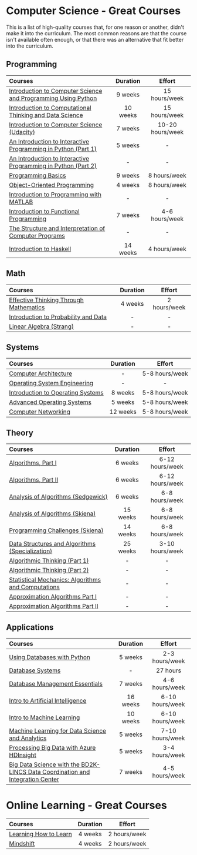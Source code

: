# Computer Science - Great Courses

This is a list of high-quality courses that, for one reason or another, didn't make it into the curriculum.
The most common reasons are that the course isn't available often enough,
or that there was an alternative that fit better into the curriculum.

## Programming

Courses | Duration | Effort
:-- | :--: | :--:
[Introduction to Computer Science and Programming Using Python](https://www.edx.org/course/introduction-computer-science-mitx-6-00-1x-5#!)| 9 weeks | 15 hours/week
[Introduction to Computational Thinking and Data Science](https://www.edx.org/course/introduction-computational-thinking-data-mitx-6-00-2x-2#!)| 10 weeks | 15 hours/week
[Introduction to Computer Science (Udacity)](https://www.udacity.com/course/intro-to-computer-science--cs101)| 7 weeks | 10-20 hours/week
[An Introduction to Interactive Programming in Python (Part 1)](https://www.coursera.org/learn/interactive-python-1)| 5 weeks | -
[An Introduction to Interactive Programming in Python (Part 2)](https://www.coursera.org/learn/interactive-python-2)| - | -
[Programming Basics](https://www.edx.org/course/programming-basics-iitbombayx-cs101-1x)| 9 weeks | 8 hours/week
[Object-Oriented Programming](https://www.edx.org/course/object-oriented-programming-iitbombayx-cs101-2x)| 4 weeks | 8 hours/week
[Introduction to Programming with MATLAB](https://www.coursera.org/learn/matlab)| - | -
[Introduction to Functional Programming](https://www.edx.org/course/introduction-functional-programming-delftx-fp101x-0)| 7 weeks | 4-6 hours/week
[The Structure and Interpretation of Computer Programs](http://cs61a.org/) | - | -
[Introduction to Haskell](https://www.seas.upenn.edu/~cis194/fall16/) | 14 weeks | 4 hours/week

## Math

Courses | Duration | Effort
:-- | :--: | :--:
[Effective Thinking Through Mathematics](https://www.edx.org/course/effective-thinking-through-mathematics-utaustinx-ut-9-01x-0) | 4 weeks | 2 hours/week | none
[Introduction to Probability and Data](https://www.coursera.org/learn/probability-intro)| - | -
[Linear Algebra (Strang)](https://ocw.mit.edu/courses/mathematics/18-06-linear-algebra-spring-2010/index.htm) | - | -

## Systems

Courses | Duration | Effort
:-- | :--: | :--:
[Computer Architecture](https://www.coursera.org/learn/comparch) | - | 5-8 hours/week
[Operating System Engineering](http://ocw.mit.edu/courses/electrical-engineering-and-computer-science/6-828-operating-system-engineering-fall-2012/) | - | -
[Introduction to Operating Systems](https://www.udacity.com/course/introduction-to-operating-systems--ud923)| 8 weeks | 5-8 hours/week
[Advanced Operating Systems](https://www.udacity.com/course/advanced-operating-systems--ud189)| 5 weeks | 5-8 hours/week
[Computer Networking](https://www.udacity.com/course/computer-networking--ud436) | 12 weeks | 5-8 hours/week

## Theory

Courses | Duration | Effort
:-- | :--: | :--:
[Algorithms, Part I](https://www.coursera.org/learn/algorithms-part1) | 6 weeks | 6-12 hours/week | some programming
[Algorithms, Part II](https://www.coursera.org/learn/algorithms-part2) | 6 weeks | 6-12 hours/week | Algorithms, Part I
[Analysis of Algorithms (Sedgewick)](https://www.coursera.org/learn/analysis-of-algorithms) | 6 weeks | 6-8 hours/week
[Analysis of Algorithms (Skiena)](http://www3.cs.stonybrook.edu/~skiena/373/) | 15 weeks | 6-8 hours/week
[Programming Challenges (Skiena)](http://www3.cs.stonybrook.edu/~skiena/392/) | 14 weeks | 6-8 hours/week
[Data Structures and Algorithms (Specialization)](https://www.coursera.org/specializations/data-structures-algorithms) | 25 weeks | 3-10 hours/week
[Algorithmic Thinking (Part 1)](https://www.coursera.org/learn/algorithmic-thinking-1/) | - | -
[Algorithmic Thinking (Part 2)](https://www.coursera.org/learn/algorithmic-thinking-2/) | - | -
[Statistical Mechanics: Algorithms and Computations](https://www.coursera.org/learn/statistical-mechanics/) | - | -
[Approximation Algorithms Part I](https://www.coursera.org/learn/approximation-algorithms-part-1/) | - | -
[Approximation Algorithms Part II](https://www.coursera.org/learn/approximation-algorithms-part-2/) | - | -

## Applications

Courses | Duration | Effort
:-- | :--: | :--:
[Using Databases with Python](https://www.coursera.org/learn/python-databases) | 5 weeks | 2-3 hours/week
[Database Systems](https://scs.hosted.panopto.com/Panopto/Pages/Sessions/List.aspx#folderID=%22ed2ee867-9610-4bad-94af-5d12c2ea47cd%22) | - | 27 hours
[Database Management Essentials](https://www.coursera.org/learn/database-management) | 7 weeks | 4-6 hours/week
[Intro to Artificial Intelligence](https://www.udacity.com/course/intro-to-artificial-intelligence--cs271)| 16 weeks | 6-10 hours/week
[Intro to Machine Learning](https://www.udacity.com/course/intro-to-machine-learning--ud120)| 10 weeks | 6-10 hours/week
[Machine Learning for Data Science and Analytics](https://www.edx.org/course/machine-learning-data-science-analytics-columbiax-ds102x-0)| 5 weeks | 7-10 hours/week
[Processing Big Data with Azure HDInsight](https://www.edx.org/course/processing-big-data-azure-hdinsight-microsoft-dat202-1x-0)| 5 weeks | 3-4 hours/week
[Big Data Science with the BD2K-LINCS Data Coordination and Integration Center](https://www.coursera.org/course/bd2klincs)| 7 weeks | 4-5 hours/week

# Online Learning - Great Courses

Courses | Duration | Effort
:-- | :--: | :--:
[Learning How to Learn](https://www.coursera.org/learn/learning-how-to-learn) | 4 weeks | 2 hours/week
[Mindshift](https://www.coursera.org/learn/mindshift) | 4 weeks | 2 hours/week

